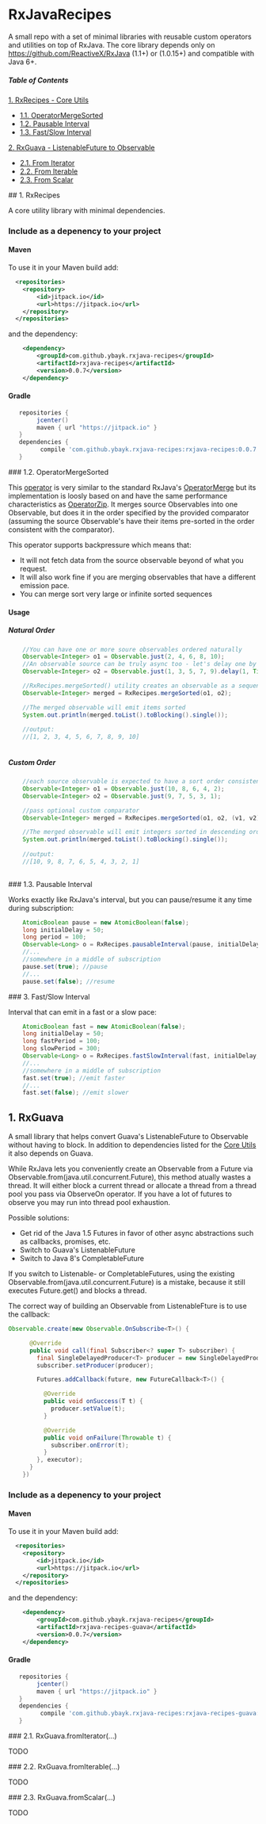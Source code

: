 # RxJavaRecipes

A small repo with a set of minimal libraries with reusable custom operators and utilities on top of RxJava.
The core library depends only on https://github.com/ReactiveX/RxJava (1.1+) or (1.0.15+) and compatible with Java 6+.

##### Table of Contents  

[1. RxRecipes - Core Utils](#rxjavarecipescore)  
* [1.1. OperatorMergeSorted](#operatormergesorted)  
* [1.2. Pausable Interval](#pausableinterval)  
* [1.3. Fast/Slow Interval](#fastslowinterval)  

[2. RxGuava - ListenableFuture to Observable](#rxjavarecipesguava)  
* [2.1. From Iterator](#fromiterator)  
* [2.2. From Iterable](#fromiterable)  
* [2.3. From Scalar](#fromscalar)  

<a name="rxjavarecipescore"/>
## 1. RxRecipes

A core utility library with minimal dependencies.

### Include as a depenency to your project

#### Maven

To use it in your Maven build add:
```xml
  <repositories>
	<repository>
	    <id>jitpack.io</id>
	    <url>https://jitpack.io</url>
	</repository>
  </repositories>
```

and the dependency:

```xml
	<dependency>
		<groupId>com.github.ybayk.rxjava-recipes</groupId>
		<artifactId>rxjava-recipes</artifactId>
		<version>0.0.7</version>
	</dependency>
```

#### Gradle

```groovy
   repositories { 
        jcenter()
        maven { url "https://jitpack.io" }
   }
   dependencies {
         compile 'com.github.ybayk.rxjava-recipes:rxjava-recipes:0.0.7'
   }
```

<a name="operatormergesorted"/>
### 1.2. OperatorMergeSorted

This [operator](https://github.com/ybayk/rxjava-recipes/blob/master/src/main/java/ybayk/rxjava/recipes/OperatorMergeSorted.java) is very similar to the standard RxJava's [OperatorMerge](https://github.com/ReactiveX/RxJava/blob/1.x/src/main/java/rx/internal/operators/OperatorMerge.java) but its implementation is loosly based on and have the same performance characteristics as [OperatorZip](https://github.com/ReactiveX/RxJava/blob/1.x/src/main/java/rx/internal/operators/OperatorZip.java).
It merges source Observables into one Observable, but does it in the order specified by the provided comparator (assuming the source Observable's have their items pre-sorted in the order consistent with the comparator). 

This operator supports backpressure which means that:
* It will not fetch data from the source observable beyond of what you request. 
* It will also work fine if you are merging observables that have a different emission pace.
* You can merge sort very large or infinite sorted sequences 

#### Usage 

##### Natural Order

```java
    //You can have one or more soure observables ordered naturally
    Observable<Integer> o1 = Observable.just(2, 4, 6, 8, 10);
    //An observable source can be truly async too - let's delay one by a second
    Observable<Integer> o2 = Observable.just(1, 3, 5, 7, 9).delay(1, TimeUnit.SECONDS);

    //RxRecipes.mergeSorted() utility creates an observable as a sequence of source observables and use lift operator to "inject" OperatorMergeSorted
    Observable<Integer> merged = RxRecipes.mergeSorted(o1, o2);

    //The merged observable will emit items sorted
    System.out.println(merged.toList().toBlocking().single());
    
    //output:
    //[1, 2, 3, 4, 5, 6, 7, 8, 9, 10]
        
```

##### Custom Order

```java
    //each source observable is expected to have a sort order consistent with the custom comparator:
    Observable<Integer> o1 = Observable.just(10, 8, 6, 4, 2);
    Observable<Integer> o2 = Observable.just(9, 7, 5, 3, 1);

    //pass optional custom comparator
    Observable<Integer> merged = RxRecipes.mergeSorted(o1, o2, (v1, v2)->(v2 - v1));

    //The merged observable will emit integers sorted in descending order
    System.out.println(merged.toList().toBlocking().single());
    
    //output:
    //[10, 9, 8, 7, 6, 5, 4, 3, 2, 1]
        
```

<a name="pausableinterval"/>
### 1.3. Pausable Interval

Works exactly like RxJava's interval, but you can pause/resume it any time during subscription:

```java
    AtomicBoolean pause = new AtomicBoolean(false);
    long initialDelay = 50;
    long period = 100;
    Observable<Long> o = RxRecipes.pausableInterval(pause, initialDelay, period, TimeUnit.MILLISECONDS, Schedulers.computation());
    //...
    //somewhere in a middle of subscription
    pause.set(true); //pause
    //...
    pause.set(false); //resume
```

<a name="fastslowinterval"/>
### 3. Fast/Slow Interval

Interval that can emit in a fast or a slow pace:

```java
    AtomicBoolean fast = new AtomicBoolean(false);
    long initialDelay = 50;
    long fastPeriod = 100;
    long slowPeriod = 300;
    Observable<Long> o = RxRecipes.fastSlowInterval(fast, initialDelay, fastPeriod, slowPeriod, TimeUnit.MILLISECONDS, Schedulers.computation());
    //...
    //somewhere in a middle of subscription
    fast.set(true); //emit faster
    //...
    fast.set(false); //emit slower
```

## 1. RxGuava

A small library that helps convert Guava's ListenableFuture to Observable without having to block.
In addition to dependencies listed for the [Core Utils](#rxjavarecipescore) it also depends on Guava.

While RxJava lets you conveniently create an Observable from a Future via Observable.from(java.util.concurrent.Future), this method atually wastes a thread. It will either block a current thread or allocate a thread from a thread pool you pass via ObserveOn operator.
If you have a lot of futures to observe you may run into thread pool exhaustion. 

Possible solutions:
* Get rid of the Java 1.5 Futures in favor of other async abstractions such as callbacks, promises, etc.
* Switch to Guava's ListenableFuture
* Switch to Java 8's CompletableFuture
 
If you switch to Listenable- or CompletableFutures, using the existing Observable.from(java.util.concurrent.Future) is a mistake, because it still executes Future.get() and blocks a thread.

The correct way of building an Observable from ListenableFture is to use the callback:

```java
Observable.create(new Observable.OnSubscribe<T>() {

      @Override
      public void call(final Subscriber<? super T> subscriber) {
        final SingleDelayedProducer<T> producer = new SingleDelayedProducer<T>(subscriber);
        subscriber.setProducer(producer);

        Futures.addCallback(future, new FutureCallback<T>() {

          @Override
          public void onSuccess(T t) {
            producer.setValue(t);
          }

          @Override
          public void onFailure(Throwable t) {
            subscriber.onError(t);
          }
        }, executor);
      }
    })
```

### Include as a depenency to your project

#### Maven

To use it in your Maven build add:
```xml
  <repositories>
	<repository>
	    <id>jitpack.io</id>
	    <url>https://jitpack.io</url>
	</repository>
  </repositories>
```

and the dependency:

```xml
	<dependency>
		<groupId>com.github.ybayk.rxjava-recipes</groupId>
		<artifactId>rxjava-recipes-guava</artifactId>
		<version>0.0.7</version>
	</dependency>
```

#### Gradle

```groovy
   repositories { 
        jcenter()
        maven { url "https://jitpack.io" }
   }
   dependencies {
         compile 'com.github.ybayk.rxjava-recipes:rxjava-recipes-guava:0.0.7'
   }
```

<a name="fromiterator"/>
### 2.1. RxGuava.fromIterator(...)

TODO

<a name="fromiterable"/>
### 2.2. RxGuava.fromIterable(...)

TODO

<a name="fromscalar"/>
### 2.3. RxGuava.fromScalar(...)

TODO


